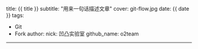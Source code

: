 title: {{ title }}
subtitle: "用来一句话描述文章"
cover: git-flow.jpg
date: {{ date }}
tags:
  - Git
  - Fork
author:
  nick: 凹凸实验室
  github_name: o2team

---

<!-- more -->
